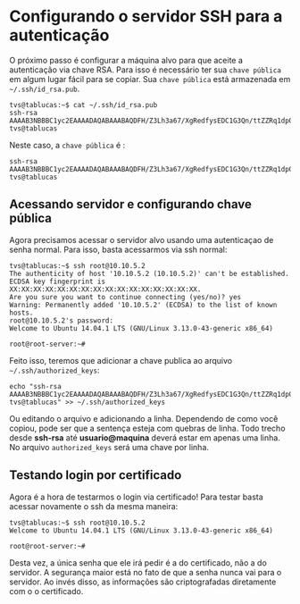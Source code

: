 # Configurando o servidor SSH para a autenticação

O próximo passo é configurar a máquina alvo para que aceite a autenticação via 
chave RSA. Para isso é necessário ter sua `chave pública` em algum lugar fácil para se copiar. Sua `chave pública` está armazenada em `~/.ssh/id_rsa.pub`.

```
tvs@tablucas:~$ cat ~/.ssh/id_rsa.pub 
ssh-rsa AAAAB3NBBBC1yc2EAAAADAQABAAABAQDFH/Z3Lh3a67/XgRedfysEDC1G3Qn/ttZZRq1dp0bXSKyTehpQHGymk5a2+F6F5LzEYL0AAAi2aFl56bqTDo6/VRgkOvXw6EWgJAkIGm0Prh2uSH5cobFSHdA9L4J7U62pLfzZINuBEkgCBrFo+zAvXF8e7BBOdWc/NSAAABRT/A3NLmAAAIv7PPREFETCHgeQbqforbTKOAZ8mEUtctS2HFVLMZuXDhuVJT72YcR2h9faVTkFHERY7RajwBl6eFA7N/sxMjqt+R2qcZZZZZZtOSuxuUvbn/nOwR8LLO0sngefIzQhpwtmUOfEs94060ognPe05s/HUEBRBR tvs@tablucas
```

Neste caso, a `chave pública` é : 

```
ssh-rsa AAAAB3NBBBC1yc2EAAAADAQABAAABAQDFH/Z3Lh3a67/XgRedfysEDC1G3Qn/ttZZRq1dp0bXSKyTehpQHGymk5a2+F6F5LzEYL0AAAi2aFl56bqTDo6/VRgkOvXw6EWgJAkIGm0Prh2uSH5cobFSHdA9L4J7U62pLfzZINuBEkgCBrFo+zAvXF8e7BBOdWc/NSAAABRT/A3NLmAAAIv7PPREFETCHgeQbqforbTKOAZ8mEUtctS2HFVLMZuXDhuVJT72YcR2h9faVTkFHERY7RajwBl6eFA7N/sxMjqt+R2qcZZZZZZtOSuxuUvbn/nOwR8LLO0sngefIzQhpwtmUOfEs94060ognPe05s/HUEBRBR tvs@tablucas
```

## Acessando servidor e configurando chave pública


Agora precisamos acessar o servidor alvo usando uma autenticaçao de senha normal.
Para isso, basta acessarmos via ssh normal:

```
tvs@tablucas:~$ ssh root@10.10.5.2
The authenticity of host '10.10.5.2 (10.10.5.2)' can't be established.
ECDSA key fingerprint is XX:XX:XX:XX:XX:XX:XX:XX:XX:XX:XX:XX:XX:XX:XX:XX.
Are you sure you want to continue connecting (yes/no)? yes
Warning: Permanently added '10.10.5.2' (ECDSA) to the list of known hosts.
root@10.10.5.2's password: 
Welcome to Ubuntu 14.04.1 LTS (GNU/Linux 3.13.0-43-generic x86_64)

root@root-server:~# 
```

Feito isso, teremos que adicionar a chave publica  ao arquivo `~/.ssh/authorized_keys`:

    echo "ssh-rsa AAAAB3NBBBC1yc2EAAAADAQABAAABAQDFH/Z3Lh3a67/XgRedfysEDC1G3Qn/ttZZRq1dp0bXSKyTehpQHGymk5a2+F6F5LzEYL0AAAi2aFl56bqTDo6/VRgkOvXw6EWgJAkIGm0Prh2uSH5cobFSHdA9L4J7U62pLfzZINuBEkgCBrFo+zAvXF8e7BBOdWc/NSAAABRT/A3NLmAAAIv7PPREFETCHgeQbqforbTKOAZ8mEUtctS2HFVLMZuXDhuVJT72YcR2h9faVTkFHERY7RajwBl6eFA7N/sxMjqt+R2qcZZZZZZtOSuxuUvbn/nOwR8LLO0sngefIzQhpwtmUOfEs94060ognPe05s/HUEBRBR tvs@tablucas" >> ~/.ssh/authorized_keys
    
Ou editando o arquivo e adicionando a linha. Dependendo de como você copiou, pode ser que a sentença esteja com quebras de linha. Todo trecho desde **ssh-rsa** até **usuario@maquina** deverá estar em apenas uma linha. No arquivo `authorized_keys` será uma chave por linha.

## Testando login por certificado

Agora é a hora de testarmos o login via certificado! Para testar basta acessar novamente o ssh da mesma maneira:

```
tvs@tablucas:~$ ssh root@10.10.5.2
Welcome to Ubuntu 14.04.1 LTS (GNU/Linux 3.13.0-43-generic x86_64)

root@root-server:~# 
```

Desta vez, a única senha que ele irá pedir é a do certificado, não a do servidor. A segurança maior está no fato de que a senha nunca vai para o servidor. Ao invés disso, as informações são criptografadas diretamente com o o certificado.